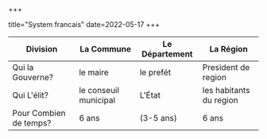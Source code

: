 +++

title="System francais"
date=2022-05-17
+++

|Division |La Commune |Le Département |La Région|
|--------- |---------- |------------- | ---------|
|Qui la Gouverne? |le maire |le prefét |President de region |
|Qui L'élit? |le conseuil municipal |L'État |les habitants du region |
|Pour Combien de temps?|6 ans |(3-5 ans) |6 ans |


